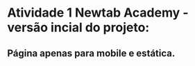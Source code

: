 # Atividade 1 Newtab Academy - versão incial do projeto: 
## Página apenas para mobile e estática. 

